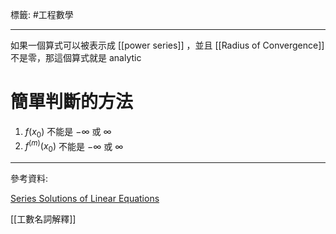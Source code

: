 標籤: #工程數學 

---

如果一個算式可以被表示成 [[power series]] ，並且 [[Radius of Convergence]] 不是零，那這個算式就是 analytic

# 簡單判斷的方法

1. $f(x_0)$ 不能是 $-\infty$ 或 $\infty$
2. $f^{(m)}(x_0)$ 不能是 $-\infty$ 或 $\infty$

---

參考資料:

[Series Solutions of Linear Equations](https://www.youtube.com/watch?v=2ARH7cnl2vk&list=PLil-R4o6jmGgW4ydGzlvoMawM5qklb8_Q&index=17&t=4052s)

[[工數名詞解釋]]